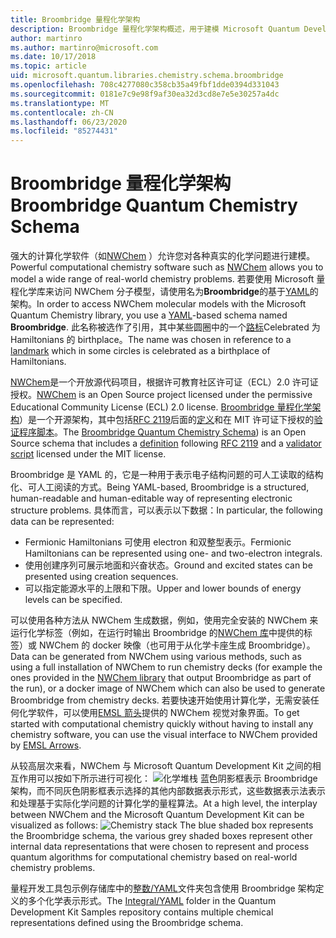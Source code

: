 ```yaml
---
title: Broombridge 量程化学架构
description: Broombridge 量程化学架构概述，用于建模 Microsoft Quantum Development Kit 的实际化学问题。
author: martinro
ms.author: martinro@microsoft.com
ms.date: 10/17/2018
ms.topic: article
uid: microsoft.quantum.libraries.chemistry.schema.broombridge
ms.openlocfilehash: 708c4277080c358cb35a49fbf1dde0394d331043
ms.sourcegitcommit: 0181e7c9e98f9af30ea32d3cd8e7e5e30257a4dc
ms.translationtype: MT
ms.contentlocale: zh-CN
ms.lasthandoff: 06/23/2020
ms.locfileid: "85274431"
---
```

# <a name="broombridge-quantum-chemistry-schema"></a><span data-ttu-id="d7074-103">Broombridge 量程化学架构</span><span class="sxs-lookup"><span data-stu-id="d7074-103">Broombridge Quantum Chemistry Schema</span></span> # 

<span data-ttu-id="d7074-104">强大的计算化学软件（如[NWChem](http://www.nwchem-sw.org/) ）允许您对各种真实的化学问题进行建模。</span><span class="sxs-lookup"><span data-stu-id="d7074-104">Powerful computational chemistry software such as [NWChem](http://www.nwchem-sw.org/) allows you to model a wide range of real-world chemistry problems.</span></span> <span data-ttu-id="d7074-105">若要使用 Microsoft 量程化学库来访问 NWChem 分子模型，请使用名为**Broombridge**的基于[YAML](https://en.wikipedia.org/wiki/YAML)的架构。</span><span class="sxs-lookup"><span data-stu-id="d7074-105">In order to access NWChem molecular models with the Microsoft Quantum Chemistry library, you use a [YAML](https://en.wikipedia.org/wiki/YAML)-based schema named **Broombridge**.</span></span> <span data-ttu-id="d7074-106">此名称被选作了引用，其中某些圆圈中的一个[路标](https://en.wikipedia.org/wiki/Broom_Bridge)Celebrated 为 Hamiltonians 的 birthplace。</span><span class="sxs-lookup"><span data-stu-id="d7074-106">The name was chosen in reference to a [landmark](https://en.wikipedia.org/wiki/Broom_Bridge) which in some circles is celebrated as a birthplace of Hamiltonians.</span></span> 

<span data-ttu-id="d7074-107">[NWChem](https://github.com/nwchemgit/nwchem)是一个开放源代码项目，根据许可教育社区许可证（ECL）2.0 许可证授权。</span><span class="sxs-lookup"><span data-stu-id="d7074-107">[NWChem](https://github.com/nwchemgit/nwchem) is an Open Source project licensed under the permissive Educational Community License (ECL) 2.0 license.</span></span> <span data-ttu-id="d7074-108">[Broombridge 量程化学架构](https://docs.microsoft.com/quantum/libraries/chemistry/schema/spec_v_0_2)）是一个开源架构，其中包括[RFC 2119](https://tools.ietf.org/html/rfc2119)后面的[定义](https://raw.githubusercontent.com/Microsoft/Quantum/master/Chemistry/Schema/broombridge-0.1.schema.json)和在 MIT 许可证下授权的[验证程序脚本](https://raw.githubusercontent.com/Microsoft/Quantum/master/Chemistry/Schema/validator.py)。</span><span class="sxs-lookup"><span data-stu-id="d7074-108">The [Broombridge Quantum Chemistry Schema](https://docs.microsoft.com/quantum/libraries/chemistry/schema/spec_v_0_2)) is an Open Source schema that includes a [definition](https://raw.githubusercontent.com/Microsoft/Quantum/master/Chemistry/Schema/broombridge-0.1.schema.json) following [RFC 2119](https://tools.ietf.org/html/rfc2119) and a [validator script](https://raw.githubusercontent.com/Microsoft/Quantum/master/Chemistry/Schema/validator.py) licensed under the MIT license.</span></span> 

<span data-ttu-id="d7074-109">Broombridge 是 YAML 的，它是一种用于表示电子结构问题的可人工读取的结构化、可人工阅读的方式。</span><span class="sxs-lookup"><span data-stu-id="d7074-109">Being YAML-based, Broombridge is a structured, human-readable and human-editable way of representing electronic structure problems.</span></span> <span data-ttu-id="d7074-110">具体而言，可以表示以下数据：</span><span class="sxs-lookup"><span data-stu-id="d7074-110">In particular, the following data can be represented:</span></span>
- <span data-ttu-id="d7074-111">Fermionic Hamiltonians 可使用 electron 和双整型表示。</span><span class="sxs-lookup"><span data-stu-id="d7074-111">Fermionic Hamiltonians can be represented using one- and two-electron integrals.</span></span>
- <span data-ttu-id="d7074-112">使用创建序列可展示地面和兴奋状态。</span><span class="sxs-lookup"><span data-stu-id="d7074-112">Ground and excited states can be presented using creation sequences.</span></span>
- <span data-ttu-id="d7074-113">可以指定能源水平的上限和下限。</span><span class="sxs-lookup"><span data-stu-id="d7074-113">Upper and lower bounds of energy levels can be specified.</span></span>

<span data-ttu-id="d7074-114">可以使用各种方法从 NWChem 生成数据，例如，使用完全安装的 NWChem 来运行化学标签（例如，在运行时输出 Broombridge 的[NWChem 库](https://github.com/nwchemgit/nwchem/tree/master/QA/chem_library_tests)中提供的标签）或 NWChem 的 docker 映像（也可用于从化学卡座生成 Broombridge）。</span><span class="sxs-lookup"><span data-stu-id="d7074-114">Data can be generated from NWChem using various methods, such as using a full installation of NWChem to run chemistry decks (for example the ones provided in the [NWChem library](https://github.com/nwchemgit/nwchem/tree/master/QA/chem_library_tests) that output Broombridge as part of the run), or a docker image of NWChem which can also be used to generate Broombridge from chemistry decks.</span></span> <span data-ttu-id="d7074-115">若要快速开始使用计算化学，无需安装任何化学软件，可以使用[EMSL 箭头](https://arrows.emsl.pnnl.gov/api/qsharp_chem)提供的 NWChem 视觉对象界面。</span><span class="sxs-lookup"><span data-stu-id="d7074-115">To get started with computational chemistry quickly without having to install any chemistry software, you can use the visual interface to NWChem provided by [EMSL Arrows](https://arrows.emsl.pnnl.gov/api/qsharp_chem).</span></span>

<span data-ttu-id="d7074-116">从较高层次来看，NWChem 与 Microsoft Quantum Development Kit 之间的相互作用可以按如下所示进行可视化： ![ 化学堆栈 ](~/media/broombridge.png) 蓝色阴影框表示 Broombridge 架构，而不同灰色阴影框表示选择的其他内部数据表示形式，这些数据表示法表示和处理基于实际化学问题的计算化学的量程算法。</span><span class="sxs-lookup"><span data-stu-id="d7074-116">At a high level, the interplay between NWChem and the Microsoft Quantum Development Kit can be visualized as follows: ![Chemistry stack](~/media/broombridge.png) The blue shaded box represents the Broombridge schema, the various grey shaded boxes represent other internal data representations that were chosen to represent and process quantum algorithms for computational chemistry based on real-world chemistry problems.</span></span>

<span data-ttu-id="d7074-117">量程开发工具包示例存储库中的[整数/YAML](https://github.com/microsoft/Quantum/tree/master/samples/chemistry/IntegralData/YAML)文件夹包含使用 Broombridge 架构定义的多个化学表示形式。</span><span class="sxs-lookup"><span data-stu-id="d7074-117">The [Integral/YAML](https://github.com/microsoft/Quantum/tree/master/samples/chemistry/IntegralData/YAML) folder in the Quantum Development Kit Samples repository contains multiple chemical representations defined using the Broombridge schema.</span></span>
